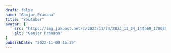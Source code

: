 ```yaml
---
draft: false
name: "Ganjar Pranana"
title: "Youtuber"
avatar: {
    src: "https://img.jakpost.net/c/2023/11/24/2023_11_24_144669_1700807264._large.jpg",
    alt: "Ganjar Pranana"
}
publishDate: "2022-11-08 15:39"
---
```

